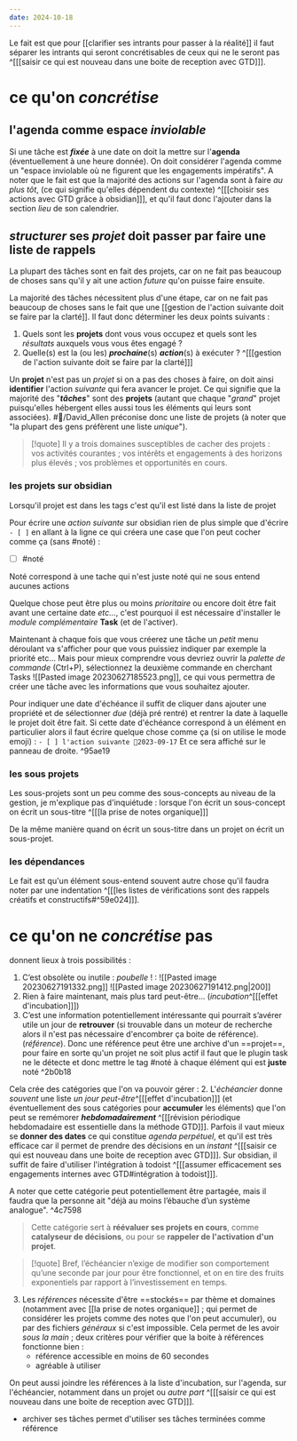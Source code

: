 ```yaml
---
date: 2024-10-18
---
```

Le fait est que pour [[clarifier ses intrants pour passer à la réalité]] il faut séparer les intrants qui seront concrétisables de ceux qui ne le seront pas ^[[[saisir ce qui est nouveau dans une boite de reception avec GTD]]].
# ce qu'on *concrétise*
## l'agenda comme espace *inviolable*
Si une tâche est ***fixée*** à une date on doit la mettre sur l'**agenda** (éventuellement à une heure donnée). On doit considérer l'agenda comme un "espace inviolable où ne figurent que les engagements impératifs".
A noter que le fait est que la majorité des actions sur l'agenda sont à faire *au plus tôt*, (ce qui signifie qu'elles dépendent du contexte) ^[[[choisir ses actions avec GTD grâce à obsidian]]], et qu'il faut donc l'ajouter dans la section *lieu* de son calendrier.
## *structurer* ses *projet* doit passer par faire une liste de rappels
La plupart des tâches sont en fait des projets, car on ne fait pas beaucoup de choses sans qu'il y ait une action *future* qu'on puisse faire ensuite.

La majorité des tâches nécessitent plus d'une étape, car on ne fait pas beaucoup de choses sans le fait que une [[gestion de l'action suivante doit se faire par la clarté]]. 
Il faut donc déterminer les deux points suivants : 
1. Quels sont les **projets** dont vous vous occupez et quels sont les *résultats* auxquels vous vous êtes engagé ?
2. Quelle(s) est la (ou les) ***prochaine***(s) ***action***(s) à exécuter ? ^[[[gestion de l'action suivante doit se faire par la clarté]]]

Un **projet** n'est pas un *projet* si on a pas des choses à faire, on doit ainsi **identifier** l'action *suivante* qui fera avancer le projet. 
Ce qui signifie que la majorité des "***tâches***" sont des **projets** (autant que chaque "*grand*" projet puisqu'elles hébergent elles aussi tous les éléments qui leurs sont associées). 
 #👤/David_Allen préconise donc une liste de projets (à noter que "la plupart des gens préfèrent une liste *unique*").
 
 > [!quote]
> Il y a trois domaines susceptibles de cacher des projets :  
> vos activités courantes ; 
> vos intérêts et engagements à des horizons plus élevés ; 
> vos problèmes et opportunités en cours.

### les projets sur obsidian
Lorsqu'il projet est dans les tags c'est qu'il est listé dans la liste de projet

Pour écrire une *action suivante* sur obsidian rien de plus simple que d'écrire `- [ ]` en allant à la ligne ce qui créera une case que l'on peut cocher comme ça (sans #noté) : 
- [ ] #noté

Noté correspond à une tache qui n'est juste noté qui ne sous entend aucunes actions

Quelque chose peut être plus ou moins *prioritaire* ou encore doit être fait avant une certaine date *etc...*, c'est pourquoi il est nécessaire d'installer le *module complémentaire* **Task** (et de l'activer). 

Maintenant à chaque fois que vous créerez une tâche un *petit* menu déroulant va s'afficher pour que vous puissiez indiquer par exemple la priorité etc... Mais pour mieux comprendre vous devriez ouvrir la *palette de commande* (Ctrl+P), sélectionnez la deuxième commande en cherchant Tasks ![[Pasted image 20230627185523.png]], ce qui vous permettra de créer une tâche avec les informations que vous souhaitez ajouter.

Pour indiquer une date d'échéance il suffit de cliquer dans ajouter une propriété et de sélectionner *due* (déjà pré rentré) et rentrer la date à laquelle le projet doit être fait. Si cette date d'échéance correspond à un élément en particulier alors il faut écrire quelque chose comme ça (si on utilise le mode emoji) : 
`- [ ] l'action suivante 📅2023-09-17`
Et ce sera affiché sur le panneau de droite. ^95ae19
### les sous projets
Les sous-projets sont un peu comme des sous-concepts au niveau de la gestion, je m'explique pas d'inquiétude : lorsque l'on écrit un sous-concept on écrit un sous-titre ^[[[la prise de notes organique]]] 

De la même manière quand on écrit un sous-titre dans un projet on écrit un sous-projet.
### les dépendances
Le fait est qu'un élément sous-entend souvent autre chose qu'il faudra noter par une indentation ^[[[les listes de vérifications sont des rappels créatifs et constructifs#^59e024]]].
# ce qu'on ne *concrétise* pas
donnent lieux à trois possibilités :
1. C’est obsolète ou inutile : *poubelle* ! : ![[Pasted image 20230627191332.png]] ![[Pasted image 20230627191412.png|200]]
2. Rien à faire maintenant, mais plus tard peut-être… (*incubation*^[[[effet d'incubation]]]) 
3. C’est une information potentiellement intéressante qui pourrait s’avérer utile un jour de **retrouver** (si trouvable dans un moteur de recherche alors il n'est pas nécessaire d'encombrer ça boite de référence). (*référence*). Donc une référence peut être une archive d'un ==projet==, pour faire en sorte qu'un projet ne soit plus actif il faut que le plugin task ne le détecte et donc mettre le tag #noté à chaque élément qui est **juste** noté ^2b0b18

Cela crée des catégories que l'on va pouvoir gérer : 
2. L'*échéancier* donne *souvent* une liste *un jour peut-être*^[[[effet d'incubation]]] (et éventuellement des sous catégories pour **accumuler** les éléments) que l'on peut se remémorer ***hebdomadairement*** ^[[[révision périodique hebdomadaire est essentielle dans la méthode GTD]]]. Parfois il vaut mieux se **donner des dates** ce qui constitue *agenda perpétuel*, et qu'il est très efficace car il permet de prendre des décisions en un *instant* ^[[[saisir ce qui est nouveau dans une boite de reception avec GTD]]].
Sur obsidian, il suffit de faire d'utiliser l'intégration à todoist ^[[[assumer efficacement ses engagements internes avec GTD#intégration à todoist]]].

A noter que cette catégorie peut potentiellement être partagée, mais il faudra que la personne ait "déjà au moins l’ébauche d’un système analogue". ^4c7598
>Cette catégorie sert à **réévaluer ses projets en cours**, comme **catalyseur de décisions**, ou pour se **rappeler de l'activation d'un projet**. 

> [!quote]
> Bref, l’échéancier n’exige de modifier son comportement qu’une seconde par jour pour être fonctionnel, et on en tire des fruits exponentiels par rapport à l’investissement en temps.

3. Les *références* nécessite d'être ==stockés== par thème et domaines (notamment avec [[la prise de notes organique]] ; qui permet de considérer les projets comme des notes que l'on peut accumuler), ou par des fichiers *généraux*  si c'est impossible. Cela permet de les avoir *sous la main* ; deux critères pour vérifier que la boite à références fonctionne bien :
	- référence accessible en moins de 60 secondes
	- agréable à utiliser

On peut aussi joindre les références à la liste d'incubation, sur l'agenda, sur l'échéancier, notamment dans un projet ou *autre part* ^[[[saisir ce qui est nouveau dans une boite de reception avec GTD]]].

- archiver ses tâches permet d'utiliser ses tâches terminées comme référence